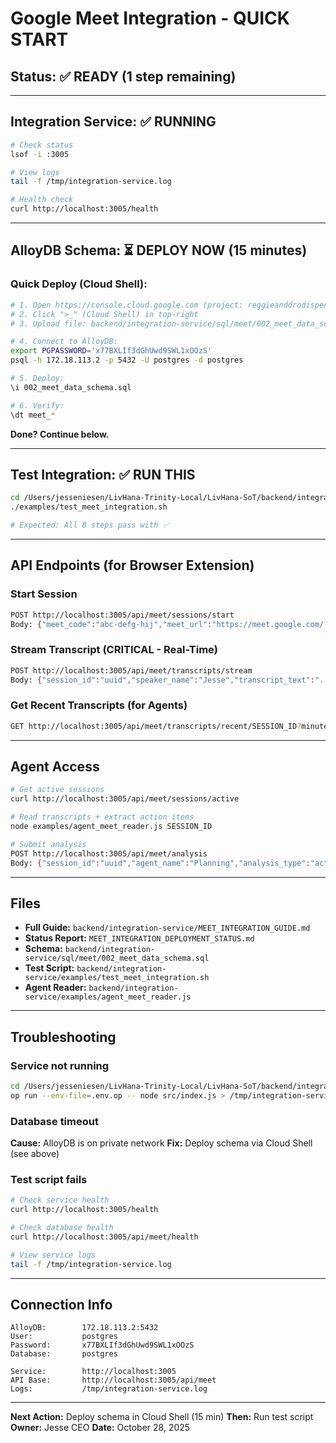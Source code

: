 # Google Meet Integration - QUICK START

## Status: ✅ READY (1 step remaining)

---

## Integration Service: ✅ RUNNING
```bash
# Check status
lsof -i :3005

# View logs
tail -f /tmp/integration-service.log

# Health check
curl http://localhost:3005/health
```

---

## AlloyDB Schema: ⏳ DEPLOY NOW (15 minutes)

### Quick Deploy (Cloud Shell):
```bash
# 1. Open https://console.cloud.google.com (project: reggieanddrodispensary)
# 2. Click ">_" (Cloud Shell) in top-right
# 3. Upload file: backend/integration-service/sql/meet/002_meet_data_schema.sql

# 4. Connect to AlloyDB:
export PGPASSWORD='x77BXLIf3dGhUwd9SWL1xOOzS'
psql -h 172.18.113.2 -p 5432 -U postgres -d postgres

# 5. Deploy:
\i 002_meet_data_schema.sql

# 6. Verify:
\dt meet_*
```

**Done? Continue below.**

---

## Test Integration: ✅ RUN THIS
```bash
cd /Users/jesseniesen/LivHana-Trinity-Local/LivHana-SoT/backend/integration-service
./examples/test_meet_integration.sh

# Expected: All 8 steps pass with ✅
```

---

## API Endpoints (for Browser Extension)

### Start Session
```bash
POST http://localhost:3005/api/meet/sessions/start
Body: {"meet_code":"abc-defg-hij","meet_url":"https://meet.google.com/...","host_name":"Jesse","host_email":"jesse@livhana.com"}
```

### Stream Transcript (CRITICAL - Real-Time)
```bash
POST http://localhost:3005/api/meet/transcripts/stream
Body: {"session_id":"uuid","speaker_name":"Jesse","transcript_text":"...","timestamp_start":"2025-10-28T12:34:56Z","is_final":true}
```

### Get Recent Transcripts (for Agents)
```bash
GET http://localhost:3005/api/meet/transcripts/recent/SESSION_ID?minutes=5
```

---

## Agent Access
```bash
# Get active sessions
curl http://localhost:3005/api/meet/sessions/active

# Read transcripts + extract action items
node examples/agent_meet_reader.js SESSION_ID

# Submit analysis
POST http://localhost:3005/api/meet/analysis
Body: {"session_id":"uuid","agent_name":"Planning","analysis_type":"action_items","analysis_text":"..."}
```

---

## Files
- **Full Guide:** `backend/integration-service/MEET_INTEGRATION_GUIDE.md`
- **Status Report:** `MEET_INTEGRATION_DEPLOYMENT_STATUS.md`
- **Schema:** `backend/integration-service/sql/meet/002_meet_data_schema.sql`
- **Test Script:** `backend/integration-service/examples/test_meet_integration.sh`
- **Agent Reader:** `backend/integration-service/examples/agent_meet_reader.js`

---

## Troubleshooting

### Service not running
```bash
cd /Users/jesseniesen/LivHana-Trinity-Local/LivHana-SoT/backend/integration-service
op run --env-file=.env.op -- node src/index.js > /tmp/integration-service.log 2>&1 &
```

### Database timeout
**Cause:** AlloyDB is on private network
**Fix:** Deploy schema via Cloud Shell (see above)

### Test script fails
```bash
# Check service health
curl http://localhost:3005/health

# Check database health
curl http://localhost:3005/api/meet/health

# View service logs
tail -f /tmp/integration-service.log
```

---

## Connection Info
```
AlloyDB:        172.18.113.2:5432
User:           postgres
Password:       x77BXLIf3dGhUwd9SWL1xOOzS
Database:       postgres

Service:        http://localhost:3005
API Base:       http://localhost:3005/api/meet
Logs:           /tmp/integration-service.log
```

---

**Next Action:** Deploy schema in Cloud Shell (15 min)
**Then:** Run test script
**Owner:** Jesse CEO
**Date:** October 28, 2025
